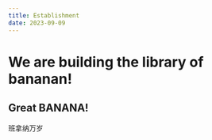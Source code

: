```yaml
---
title: Establishment
date: 2023-09-09
---
```


# We are building the library of bananan! 
## Great BANANA!
班拿纳万岁
